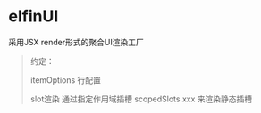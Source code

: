 # elfinUI

采用JSX render形式的聚合UI渲染工厂

> 约定：
>
> itemOptions 行配置
>
> slot渲染 通过指定作用域插槽 scopedSlots.xxx 来渲染静态插槽